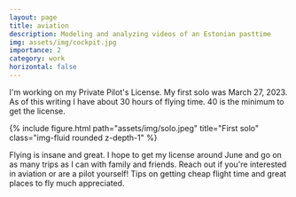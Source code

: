 ```yaml
---
layout: page
title: aviation
description: Modeling and analyzing videos of an Estonian pasttime
img: assets/img/cockpit.jpg
importance: 2
category: work
horizontal: false
---
```


I'm working on my Private Pilot's License. My first solo was March 27, 2023. As of this writing I have about 30 hours of flying time. 40 is the minimum to get the license. 

{% include figure.html path="assets/img/solo.jpeg" title="First solo" class="img-fluid rounded z-depth-1" %}

Flying is insane and great. I hope to get my license around June and go on as
many trips as I can with family and friends. Reach out if you're interested
in aviation or are a pilot yourself! Tips on getting cheap flight time and great places to fly much appreciated.
